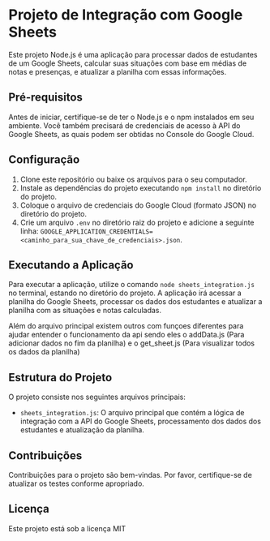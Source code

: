 <html>
<body>
<div class="w-full text-token-text-primary" data-testid="conversation-turn-12" style="--avatar-color: #19c37d;"><div class="px-4 py-2 justify-center text-base md:gap-6 m-auto"><div class="flex flex-1 text-base mx-auto gap-3 md:max-w-3xl lg:max-w-[40rem] xl:max-w-[48rem] group final-completion"><div class="flex-shrink-0 flex flex-col relative items-end"><div><div class="pt-0.5"><div class="gizmo-shadow-stroke flex h-6 w-6 items-center justify-center overflow-hidden rounded-full"><div class="h-6 w-6"><div class="gizmo-shadow-stroke overflow-hidden rounded-full"></div></div></div></div></div></div><div class="relative flex w-full flex-col lg:w-[calc(100%-115px)] agent-turn"><div class="flex-col gap-1 md:gap-3"><div class="flex flex-grow flex-col max-w-full"><div data-message-author-role="assistant" data-message-id="4c59425b-bd71-4637-a9eb-fcc1110c8e07" class="min-h-[20px] text-message flex flex-col items-start gap-3 whitespace-pre-wrap break-words [.text-message+&amp;]:mt-5 overflow-x-auto"><div class="markdown prose w-full break-words dark:prose-invert dark"><p></p><h1>Projeto de Integração com Google Sheets</h1><p>Este projeto Node.js é uma aplicação para processar dados de estudantes de um Google Sheets, calcular suas situações com base em médias de notas e presenças, e atualizar a planilha com essas informações.</p><h2>Pré-requisitos</h2><p>Antes de iniciar, certifique-se de ter o Node.js e o npm instalados em seu ambiente. Você também precisará de credenciais de acesso à API do Google Sheets, as quais podem ser obtidas no <a target="_new">Console do Google Cloud</a>.</p><h2>Configuração</h2><ol><li>Clone este repositório ou baixe os arquivos para o seu computador.</li><li>Instale as dependências do projeto executando <code>npm install</code> no diretório do projeto.</li><li>Coloque o arquivo de credenciais do Google Cloud (formato JSON) no diretório do projeto.</li><li>Crie um arquivo <code>.env</code> no diretório raiz do projeto e adicione a seguinte linha: <code>GOOGLE_APPLICATION_CREDENTIALS=&lt;caminho_para_sua_chave_de_credenciais&gt;.json</code>.</li></ol><h2>Executando a Aplicação</h2><p>Para executar a aplicação, utilize o comando <code>node sheets_integration.js</code> no terminal, estando no diretório do projeto. A aplicação irá acessar a planilha do Google Sheets, processar os dados dos estudantes e atualizar a planilha com as situações e notas calculadas.<p> Além do arquivo principal existem outros com funçoes diferentes para ajudar entender o funcionamento da api sendo eles o addData.js (Para adicionar dados no fim da planilha) e o get_sheet.js (Para visualizar todos os dados da planilha) </p></p> </p><h2>Estrutura do Projeto</h2><p>O projeto consiste nos seguintes arquivos principais:</p><ul><li><code>sheets_integration.js</code>: O arquivo principal que contém a lógica de integração com a API do Google Sheets, processamento dos dados dos estudantes e atualização da planilha.</li></ul><h2>Contribuições</h2><p>Contribuições para o projeto são bem-vindas. Por favor, certifique-se de atualizar os testes conforme apropriado.</p><h2>Licença</h2><p>Este projeto está sob a licença <a target="_new">MIT</a></div></div></div></div></div></div></div></div>
</body>
</html>
